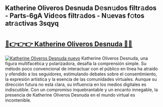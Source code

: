 ## Katherine Oliveros Desnuda D𝚎sn𝚞dos filtr𝚊dos - Parts-6gA Vid𝚎os filtr𝚊dos - N𝚞evas f𝚘tos atr𝚊ctivas 3sqyq

# <h2><a href="http://mb97y8.tromn.icu/?c=Katherine+Oliveros+Desnuda">🔗👉👉👉 Katherine Oliveros Desnuda 🔗🔗</a></h2>

[![Katherine Oliveros Desnuda nuevo](https://i.imgur.com/pEAQMta.gif)](http://mb97y8.tromn.icu/?c=Katherine+Oliveros+Desnuda)
Katherine Oliveros Desnuda, una figura multifacética y polarizadora, desafía la comprensión simple. Su método poco convencional de interactuar con el público en línea ha atraído y ofendido a los seguidores, estimulando debates sobre el consentimiento, la expresión artística y la esencia de las comunidades virtuales. Aunque su dirección futura no está clara, su influencia en los medios digitales es indiscutible. Con un compromiso inquebrantable y un encanto innegable, la presencia de Katherine Oliveros Desnuda en el mundo virtual es incontenible.
